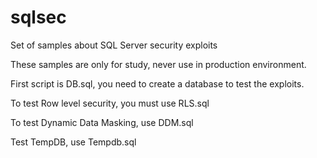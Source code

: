 # sqlsec
Set of samples about SQL Server security exploits

These samples are only for study, never use in production environment.

First script is DB.sql, you need to create a database to test the exploits.

To test Row level security, you must use RLS.sql

To test Dynamic Data Masking, use DDM.sql

Test TempDB, use Tempdb.sql

